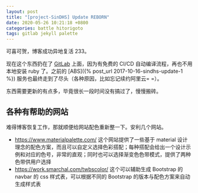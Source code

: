 ```yaml
---
layout: post
title: "[project-SinDHS] Update REBORN"
date: 2020-05-26 10:21:18 +0800
categories: battle hitorigoto
tags: gitlab jekyll palette
---
```


可喜可贺，博客成功异地复活 233。

现在这个东西扔在了 [GitLab](https://gitlab.com/) 上面，因为有免费的 CI/CD 自动编译流程，再也不用本地安装 ruby 了。之前的 [ABS]({% post_url 2017-10-16-sindhs-update-1 %}) 服务也最终走到了尽头（各种原因，比如忘记续约阿里云= =）。

东西需要更新的有点多，毕竟很长一段时间没有搞过了，慢慢搬砖。

## 各种有帮助的网站

难得博客恢复工作，那就顺便给网站配色重新整一下。安利几个网站。

* <https://www.materialpalette.com/> 这个网站提供了一些基于 material 设计理念的配色方案，而且可以自定义选择色彩搭配；每种搭配会给出一个设计示例和对应的色号，非常的直观；同时也可以选择渐变色色带模式，提供了两种色带供用户选择
* <https://work.smarchal.com/twbscolor/> 这个可以辅助生成 Bootstrap 的 navbar 的 css 样式表，可以根据不同的 Bootstrap 的版本与配色方案来自动生成样式表
